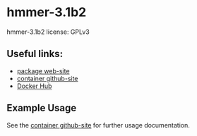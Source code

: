 # hmmer-3.1b2

hmmer-3.1b2 license: GPLv3

## Useful links:
 
 * [package web-site](https://github.com/timflutre/eqtlbma)
 * [container github-site](https://github.com/sglim2/docker-bio)
 * [Docker Hub](https://hub.docker.com/u/sglim2/)

## Example Usage
See the [container github-site](https://github.com/sglim2/docker-bio) for further usage documentation.


